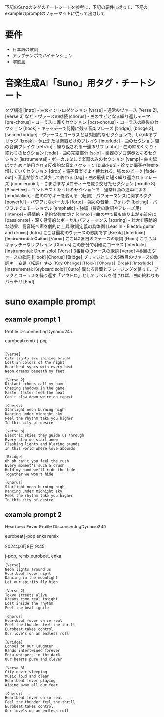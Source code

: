 下記のSunoのタグのチートシートを参考に、下記の要件に従って、下記のexampleのpromptのフォーマットに従って出力して

# 要件
- 日本語の歌詞
- アップテンポでハイテンション
- 演歌風

# 音楽生成AI「Suno」用タグ・チートシート

タグ構造
[Intro] - 曲のイントロダクション
[verse] - 通常のヴァース
[Verse 2], [Verse 3] など - ヴァースの継続
[chorus] - 曲のサビとなる繰り返しテーマ
[pre-chorus] - コーラスに導くセクション
[post-chorus] - コーラスの直後のセクション
[hook] - キャッチーで記憶に残る音楽フレーズ
[bridge], [bridge 2], [second bridge] - ヴァースとコーラスとは対照的なセクションで、いわゆるブリッジ
[break] - 休止または楽器だけのブレイク
[interlude] - 曲のセクション間の音楽ブレイク
[refrain] - 繰り返される一連のリフ
[outro] - 曲の締めくくり・終わりのセクション
[coda] - 曲の完結部分
[solo] - 楽器のソロ演奏となるセクション
[instrumental] - ボーカルなしで楽器のみのセクション
[vamp] - 曲を延ばすために使用される反復的な音楽セクション
[build-up] - 徐々に緊張や強度を増していくセクション
[drop] - 電子音楽でよく使われる、強めのピーク
[fade-out] - 音量が徐々に減少して終わる
[tag] - 曲の最後に短く繰り返されるフレーズ
[counterpoint] - さまざまなメロディーを織り交ぜたセクション
[middle 8] [B section] - コントラストをつけるセクションで、通常は曲の途中にある
[modulation] - 曲の中でキーを変える（転調）
パフォーマンスに関するタグ
[powerful] - パワフルなボーカル
[forte] - 強めの音量、フォルテ
[belting] - パワフルでエモーショナル
[emphatic] - 強調（特定の歌詞やフレーズ用）
[intense] - 感情的・動的な強度づけ
[climax] - 曲の中で最も盛り上がる部分に
[passionate] - 深く感情的なボーカルパフォーマンス
[soaring] - 壮大で感動的な効果、高音域へ声を劇的に上昇
歌詞定義の具体例
[Lead In - Electric guitar and drums]
[Intro]
ここは最初のヴァースの歌詞です
[Break]
[Interlude]
[Instrumental: Guitar]
[Verse]
ここは2番目のヴァースの歌詞
[Hook]
こちらはキャッチーなリフレイン
[Chorus]
この部分で明確にコーラス
[Interlude]
[Instrumental: Drum solo]
[Verse]
3番目のヴァースの歌詞
[Verse]
4番目のヴァースの歌詞
[Hook]
[Chorus]
[Bridge]
ブリッジとしての5番目のヴァースの歌詞キー変更（転調）する
[Key Change]
[Hook]
[Chorus]
[Break]
[Interlude]
[Instrumental: Keyboard solo]
[Outro]
異なる言葉とフレージングを使って、フックとコーラスを繰り返す「アウトロ」としてラベルを付ければ、曲の終わりもバッチリ
[End]


# suno example prompt


## example prompt 1



Profile
DisconcertingDynamo245

eurobeat remix j-pop

```suno-prompt

[Verse]
City lights are shining bright
Lost in colors of the night
Heartbeat syncs with every beat
Neon dreams beneath my feet

[Verse 2]
Distant echoes call my name
Chasing shadows in the game
Faster faster feel the heat
Can't slow down we're on repeat

[Chorus]
Starlight neon burning high
Dancing under midnight sky
Feel the rhythm take you higher
In this city of desire

[Verse 3]
Electric skies they guide us through
Every step we start anew
Flashing lights and blaring sounds
In this world where love abounds

[Bridge]
Oh oh can't you feel the rush
Every moment's such a crush
Hold my hand we'll ride the tide
Together we won't hide

[Chorus]
Starlight neon burning high
Dancing under midnight sky
Feel the rhythm take you higher
In this city of desire

```


## example prompt 2

Heartbeat Fever
Profile
DisconcertingDynamo245

eurobeat j-pop enka remix

2024年6月8日 9:45


j-pop, remix,eurobeat, enka

```suno-prompt
[Verse]
Neon lights around us
Heartbeat fever night
Dancing in the moonlight
Let our spirits fly high

[Verse 2]
Tokyo streets alive
Dreams come real tonight
Lost inside the rhythm
Feel the beat ignite

[Chorus]
Heartbeat fever oh so real
Feel the thunder feel the thrill
Eurobeat takes control
Our love's on an endless roll

[Bridge]
Echoes of our laughter
Hands intertwined forever
Enka whispers in the dark
Our hearts pure and clever

[Verse 3]
City never sleeping
Music loud and clear
Heartbeat fever playing
Wiping away all our fear

[Chorus]
Heartbeat fever oh so real
Feel the thunder feel the thrill
Eurobeat takes control
Our love's on an endless roll
```

